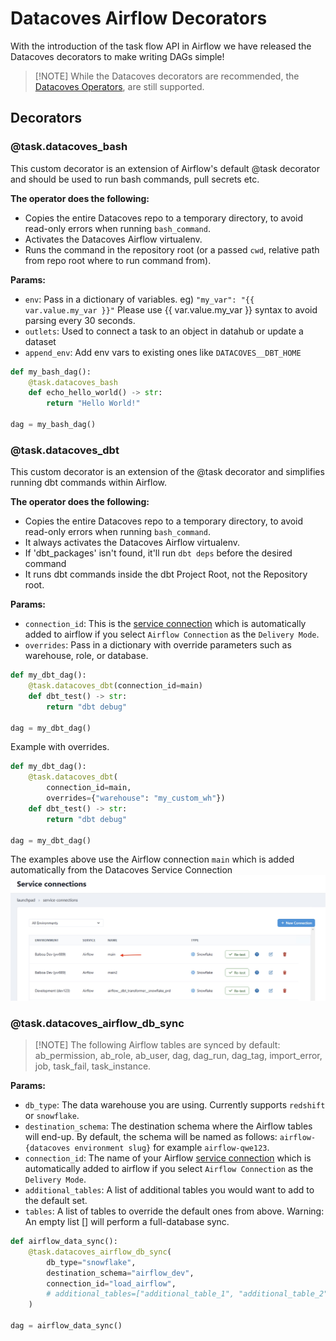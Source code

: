 # Datacoves Airflow Decorators

With the introduction of the task flow API in Airflow we have released the Datacoves decorators to make writing DAGs simple! 

>[!NOTE] While the Datacoves decorators are recommended, the [Datacoves Operators](/reference/airflow/datacoves-operator.md), are still supported. 

## Decorators 

### @task.datacoves_bash

This custom decorator is an extension of Airflow's default @task decorator and should be used to run bash commands, pull secrets etc.  

**The operator does the following:**

- Copies the entire Datacoves repo to a temporary directory, to avoid read-only errors when running `bash_command`.
- Activates the Datacoves Airflow virtualenv.
- Runs the command in the repository root (or a passed `cwd`, relative path from repo root where to run command from).

**Params:**

- `env`: Pass in a dictionary of variables. eg) `"my_var": "{{ var.value.my_var }}"` Please use {{ var.value.my_var }} syntax to avoid parsing every 30 seconds.
- `outlets`: Used to connect a task to an object in datahub or update a dataset
- `append_env`: Add env vars to existing ones like `DATACOVES__DBT_HOME`
  
```python
def my_bash_dag():
    @task.datacoves_bash
    def echo_hello_world() -> str:
        return "Hello World!"

dag = my_bash_dag()
```

### @task.datacoves_dbt

This custom decorator is an extension of the @task decorator and simplifies running dbt commands within Airflow. 

**The operator does the following:**

- Copies the entire Datacoves repo to a temporary directory, to avoid read-only errors when running `bash_command`.
- It always activates the Datacoves Airflow virtualenv.
- If 'dbt_packages' isn't found, it'll run `dbt deps` before the desired command
- It runs dbt commands inside the dbt Project Root, not the Repository root.

**Params:**
- `connection_id`: This is the [service connection](/how-tos/datacoves/how_to_service_connections.md) which is automatically added to airflow if you select `Airflow Connection` as the `Delivery Mode`. 
- `overrides`: Pass in a dictionary with override parameters such as warehouse, role, or database.

```python
def my_dbt_dag():
    @task.datacoves_dbt(connection_id=main)
    def dbt_test() -> str:
        return "dbt debug"

dag = my_dbt_dag()
```

Example with overrides.
```python
def my_dbt_dag():
    @task.datacoves_dbt(
        connection_id=main,
        overrides={"warehouse": "my_custom_wh"})
    def dbt_test() -> str:
        return "dbt debug"

dag = my_dbt_dag()
```

The examples above use the Airflow connection `main` which is added automatically from the Datacoves Service Connection
![Service Connection](assets/service_connection_main.jpg)

### @task.datacoves_airflow_db_sync

>[!NOTE] The following Airflow tables are synced by default: ab_permission, ab_role, ab_user, dag, dag_run, dag_tag, import_error, job, task_fail, task_instance. 

**Params:**

- `db_type`: The data warehouse you are using. Currently supports `redshift` or `snowflake`.
- `destination_schema`: The destination schema where the Airflow tables will end-up. By default, the schema will be named as follows: `airflow-{datacoves environment slug}` for example `airflow-qwe123`.
- `connection_id`: The name of your Airflow [service connection](/how-tos/datacoves/how_to_service_connections.md) which is automatically added to airflow if you select `Airflow Connection` as the `Delivery Mode`. 
- `additional_tables`: A list of additional tables you would want to add to the default set.
- `tables`: A list of tables to override the default ones from above. Warning: An empty list [] will perform a full-database sync.

```python
def airflow_data_sync():
    @task.datacoves_airflow_db_sync(
        db_type="snowflake",
        destination_schema="airflow_dev", 
        connection_id="load_airflow",
        # additional_tables=["additional_table_1", "additional_table_2"]
    )

dag = airflow_data_sync()
```
